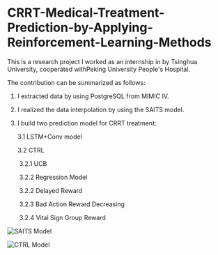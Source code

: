 # CRRT-Medical-Treatment-Prediction-by-Applying-Reinforcement-Learning-Methods
This is a research project I worked as an internship in by Tsinghua University, cooperated withPeking University People's Hospital.

The contribution can be summarized as follows:

1. I extracted data by using PostgreSQL from MIMIC IV.

2. I realized the data interpolation by using the SAITS model.

3. I build two prediction model for CRRT treatment:

   3.1 LSTM+Conv model

   3.2 CTRL

   ​	3.2.1 UCB

   ​	3.2.2 Regression Model 

   ​	3.2.2 Delayed Reward 

   ​	3.2.3 Bad Action Reward Decreasing

   ​	3.2.4 Vital Sign Group Reward



![SAITS Model](https://github.com/NoakLiu/CRRT-Medical-Treatment-Prediction-by-Applying-Reinforcement-Learning-Methods/blob/main/SAITS.png\#pic_center)

![CTRL Model](https://github.com/NoakLiu/CRRT-Medical-Treatment-Prediction-by-Applying-Reinforcement-Learning-Methods/blob/main/CTRL.png\#pic_center)
